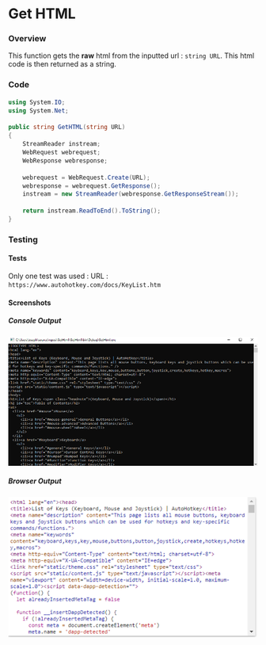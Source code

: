 # Get HTML

### Overview

This function gets the **raw** html from the inputted url : `string URL`. This html code is then returned as a string.

### Code
``` csharp
using System.IO;
using System.Net;

public string GetHTML(string URL)
{
    StreamReader instream;
    WebRequest webrequest;
    WebResponse webresponse;

    webrequest = WebRequest.Create(URL);
    webresponse = webrequest.GetResponse();
    instream = new StreamReader(webresponse.GetResponseStream());

    return instream.ReadToEnd().ToString();
}
```
### Testing

#### Tests

Only one test was used :
    URL : `https://www.autohotkey.com/docs/KeyList.htm`

#### Screenshots

##### Console Output

![](https://raw.githubusercontent.com/joesunley/NEA-Project/master/Resources/GetHTML%20Testing%20Screenshot%201.png)


##### Browser Output

![](https://raw.githubusercontent.com/joesunley/NEA-Project/master/Resources/GetHTML%20Testing%20Screenshot%202.png)
